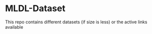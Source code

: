 # MLDL-Dataset
This repo contains different datasets (if size is less) or the active links available
